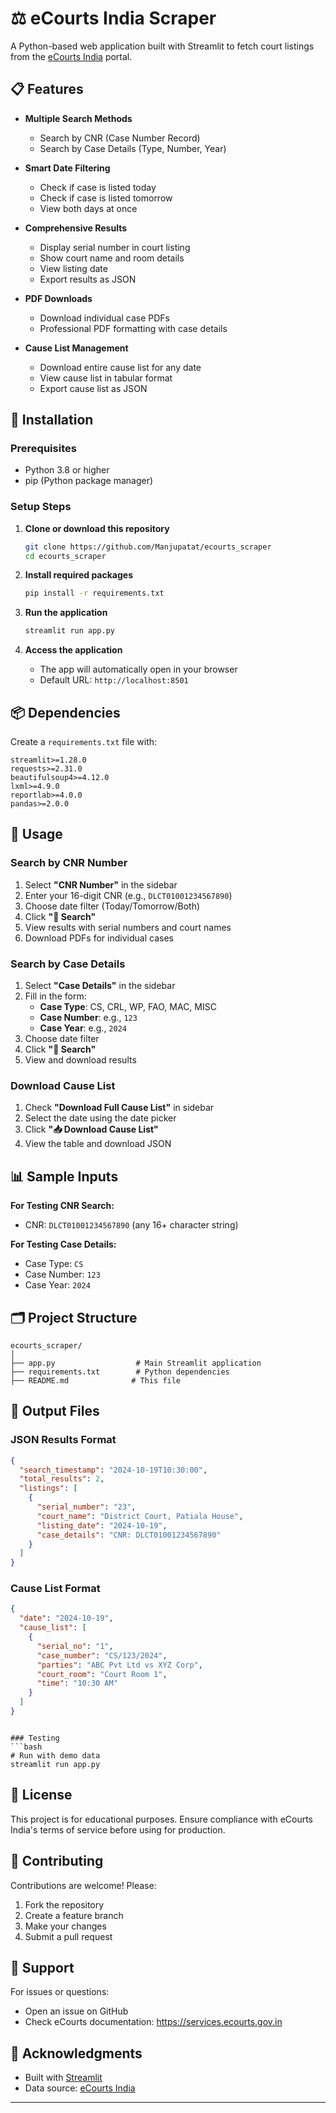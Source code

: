 # ⚖️ eCourts India Scraper

A Python-based web application built with Streamlit to fetch court listings from the [eCourts India](https://services.ecourts.gov.in/ecourtindia_v6/) portal.

## 📋 Features

- **Multiple Search Methods**
  - Search by CNR (Case Number Record)
  - Search by Case Details (Type, Number, Year)

- **Smart Date Filtering**
  - Check if case is listed today
  - Check if case is listed tomorrow
  - View both days at once

- **Comprehensive Results**
  - Display serial number in court listing
  - Show court name and room details
  - View listing date
  - Export results as JSON

- **PDF Downloads**
  - Download individual case PDFs
  - Professional PDF formatting with case details

- **Cause List Management**
  - Download entire cause list for any date
  - View cause list in tabular format
  - Export cause list as JSON

## 🚀 Installation

### Prerequisites
- Python 3.8 or higher
- pip (Python package manager)

### Setup Steps

1. **Clone or download this repository**
   ```bash
   git clone https://github.com/Manjupatat/ecourts_scraper
   cd ecourts_scraper
   ```

2. **Install required packages**
   ```bash
   pip install -r requirements.txt
   ```

3. **Run the application**
   ```bash
   streamlit run app.py
   ```

4. **Access the application**
   - The app will automatically open in your browser
   - Default URL: `http://localhost:8501`

## 📦 Dependencies

Create a `requirements.txt` file with:

```
streamlit>=1.28.0
requests>=2.31.0
beautifulsoup4>=4.12.0
lxml>=4.9.0
reportlab>=4.0.0
pandas>=2.0.0
```

## 🎯 Usage

### Search by CNR Number

1. Select **"CNR Number"** in the sidebar
2. Enter your 16-digit CNR (e.g., `DLCT01001234567890`)
3. Choose date filter (Today/Tomorrow/Both)
4. Click **"🔎 Search"**
5. View results with serial numbers and court names
6. Download PDFs for individual cases

### Search by Case Details

1. Select **"Case Details"** in the sidebar
2. Fill in the form:
   - **Case Type**: CS, CRL, WP, FAO, MAC, MISC
   - **Case Number**: e.g., `123`
   - **Case Year**: e.g., `2024`
3. Choose date filter
4. Click **"🔎 Search"**
5. View and download results

### Download Cause List

1. Check **"Download Full Cause List"** in sidebar
2. Select the date using the date picker
3. Click **"📥 Download Cause List"**
4. View the table and download JSON

## 📊 Sample Inputs

**For Testing CNR Search:**
- CNR: `DLCT01001234567890` (any 16+ character string)

**For Testing Case Details:**
- Case Type: `CS`
- Case Number: `123`
- Case Year: `2024`

## 🗂️ Project Structure

```
ecourts_scraper/
│
├── app.py                  # Main Streamlit application
├── requirements.txt        # Python dependencies
├── README.md              # This file

```

## 📝 Output Files

### JSON Results Format
```json
{
  "search_timestamp": "2024-10-19T10:30:00",
  "total_results": 2,
  "listings": [
    {
      "serial_number": "23",
      "court_name": "District Court, Patiala House",
      "listing_date": "2024-10-19",
      "case_details": "CNR: DLCT01001234567890"
    }
  ]
}
```

### Cause List Format
```json
{
  "date": "2024-10-19",
  "cause_list": [
    {
      "serial_no": "1",
      "case_number": "CS/123/2024",
      "parties": "ABC Pvt Ltd vs XYZ Corp",
      "court_room": "Court Room 1",
      "time": "10:30 AM"
    }
  ]
}
```


```

### Testing
```bash
# Run with demo data
streamlit run app.py

```

## 📜 License

This project is for educational purposes. Ensure compliance with eCourts India's terms of service before using for production.

## 🤝 Contributing

Contributions are welcome! Please:

1. Fork the repository
2. Create a feature branch
3. Make your changes
4. Submit a pull request

## 📧 Support

For issues or questions:
- Open an issue on GitHub
- Check eCourts documentation: https://services.ecourts.gov.in

## 🙏 Acknowledgments

- Built with [Streamlit](https://streamlit.io/)
- Data source: [eCourts India](https://services.ecourts.gov.in/ecourtindia_v6/)

---
